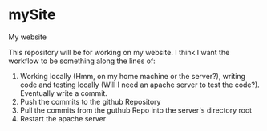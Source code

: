 mySite
===
My website

This repository will be for working on my website.  I think I want the workflow to be something along the lines of:
<ol>
    <li>Working locally (Hmm, on my home machine or the server?), writing code and testing locally (Will I need an apache server to test the code?).  Eventually write a commit.</li>
    <li>Push the commits to the github Repository</li>
    <li>Pull the commits from the guthub Repo into the server's directory root</li>
    <li>Restart the apache server</li>
</ol>
